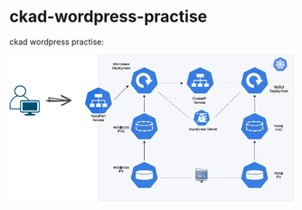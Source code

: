 # ckad-wordpress-practise
ckad wordpress practise:


<img src="https://github.com/muralidharan-rade/ckad-wordpress-practise/blob/master/ckad-wordpress-exercise.png" />
